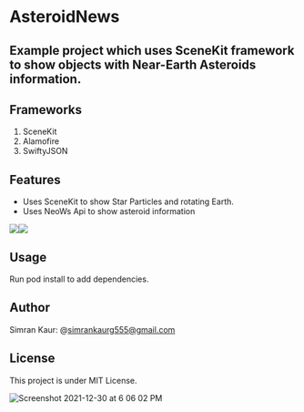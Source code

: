 # AsteroidNews

## Example project which uses SceneKit framework to show objects with Near-Earth Asteroids information.

## Frameworks
1. SceneKit
2. Alamofire
3. SwiftyJSON

## Features
- Uses SceneKit to show Star Particles and rotating Earth.
- Uses NeoWs Api to show asteroid information
 
<img src="https://user-images.githubusercontent.com/66485679/147754089-5848a108-03d4-4542-94cb-892f20068f18.png" ><img src="https://user-images.githubusercontent.com/66485679/147753870-131abc6d-7b20-4ec0-a987-3d714ace3675.png" > 


## Usage
Run pod install to add dependencies.

## Author
Simran Kaur: @simrankaurg555@gmail.com

## License
This project is under MIT License.

![Screenshot 2021-12-30 at 6 06 02 PM]()



